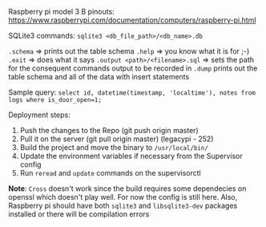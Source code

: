 Raspberry pi model 3 B pinouts: https://www.raspberrypi.com/documentation/computers/raspberry-pi.html

SQLite3 commands:
`sqlite3 <db_file_path>/<db_name>.db`

`.schema` => prints out the table schema
`.help` => you know what it is for ;-)
`.exit` => does what it says
`.output <path>/<filename>.sql` => sets the path for the consequent commands output to be recorded in 
`.dump` prints out the table schema and all of the data with insert statements

Sample query:
`select id, datetime(timestamp, 'localtime'), notes from logs where is_door_open=1;`

Deployment steps:
1. Push the changes to the Repo (git push origin master)
2. Pull it on the server (git pull origin master) (legacypi - 252)
3. Build the project and move the binary to `/usr/local/bin/`
4. Update the environment variables if necessary from the Supervisor config
5. Run `reread` and `update` commands on the supervisorctl

**Note**: `Cross` doesn't work since the build requires some dependecies on openssl which doesn't play well. For now the config is still here. Also, Raspberry pi should have both `sqlite3` and `libsqlite3-dev` packages installed or there will be compilation errors